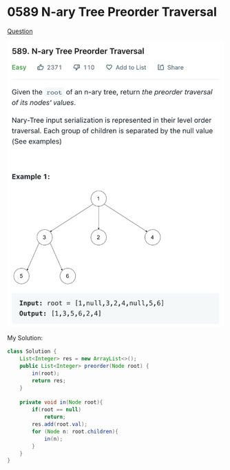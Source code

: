 # 0589 N-ary Tree Preorder Traversal

[Question](https://leetcode.com/problems/n-ary-tree-preorder-traversal/)

![](.gitbook/assets/image-20221013014257156.png)

My Solution:

```java
class Solution {
    List<Integer> res = new ArrayList<>();
    public List<Integer> preorder(Node root) {
        in(root);
        return res;
    }
    
    private void in(Node root){
        if(root == null)
            return;
        res.add(root.val);
        for (Node n: root.children){
            in(n);
        }
    }
}
```
